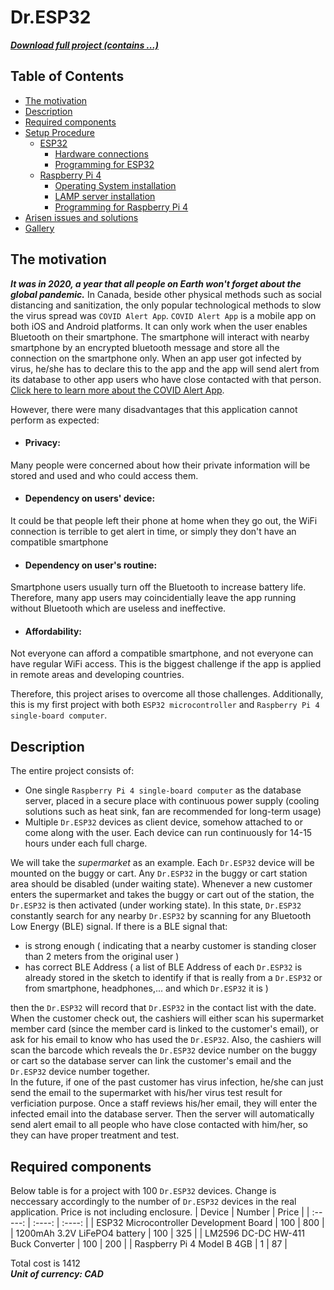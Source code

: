 # Dr.ESP32
[***Download full project (contains ...)***](https://github.com/hientv1999/Dr.ESP32/archive/main.zip)  
## Table of Contents
- [The motivation](#the-motivation)  
- [Description](#description)  
- [Required components](#required-components)  
- [Setup Procedure](#setup-procedure)  
  - [ESP32](#esp32)  
    - [Hardware connections](#hardware-connections)  
    - [Programming for ESP32](#programming-for-esp32)  
  - [Raspberry Pi 4](#raspberry-pi-4)  
    - [Operating System installation](#operating-system-installation)  
    - [LAMP server installation](#lamp-server-installation)  
    - [Programming for Raspberry Pi 4](#programming-for-raspberry-pi-4)  
- [Arisen issues and solutions](#arisen-issues-and-solution)  
- [Gallery](#gallery)  
## The motivation
***It was in 2020, a year that all people on Earth won't forget about the global pandemic.***
In Canada, beside other physical methods such as social distancing and sanitization, the only popular technological methods to slow the virus spread was `COVID Alert App`. `COVID Alert App` is a mobile app on both iOS and Android platforms. It can only work when the user enables Bluetooth on their smartphone. The smartphone will interact with nearby smartphone by an encrypted bluetooth message and store all the connection on the smartphone only. When an app user got infected by virus, he/she has to declare this to the app and the app will send alert from its database to other app users who have close contacted with that person.  
[Click here to learn more about the COVID Alert App](https://www.canada.ca/en/public-health/services/diseases/coronavirus-disease-covid-19/covid-alert.html).  
  
However, there were many disadvantages that this application cannot perform as expected:
- #### Privacy:  
Many people were concerned about how their private information will be stored and used and who could access them.
- #### Dependency on users' device:  
It could be that people left their phone at home when they go out, the WiFi connection is terrible to get alert in time, or simply they don't have an compatible smartphone
- #### Dependency on user's routine:  
Smartphone users usually turn off the Bluetooth to increase battery life. Therefore, many app users may coincidentially leave the app running without Bluetooth which are useless and ineffective.
- #### Affordability:  
Not everyone can afford a compatible smartphone, and not everyone can have regular WiFi access. This is the biggest challenge if the app is applied in remote areas and developing countries.  
  
  
Therefore, this project arises to overcome all those challenges. Additionally, this is my first project with both  `ESP32 microcontroller` and `Raspberry Pi 4 single-board computer`.
## Description
The entire project consists of: 
- One single `Raspberry Pi 4 single-board computer` as the database server, placed in a secure place with continuous power supply (cooling solutions such as heat sink, fan are recommended for long-term usage)
- Multiple `Dr.ESP32` devices as client device, somehow attached to or come along with the user. Each device can run continuously for 14-15 hours under each full charge.  

We will take the *supermarket* as an example. Each `Dr.ESP32` device will be mounted on the buggy or cart. Any `Dr.ESP32` in the buggy or cart station area should be disabled (under waiting state). Whenever a new customer enters the supermarket and takes the buggy or cart out of the station, the `Dr.ESP32` is then activated (under working state). In this state, `Dr.ESP32` constantly search for any nearby `Dr.ESP32` by scanning for any Bluetooth Low Energy (BLE) signal. If there is a BLE signal that:
- is strong enough ( indicating that a nearby customer is standing closer than 2 meters from the original user )
- has correct BLE Address ( a list of BLE Address of each `Dr.ESP32` is already stored in the sketch to identify if that is really from a `Dr.ESP32` or from smartphone, headphones,... and which `Dr.ESP32` it is )  

then the `Dr.ESP32` will record that `Dr.ESP32` in the contact list with the date. When the customer check out, the cashiers will either scan his supermarket member card (since the member card is linked to the customer's email), or ask for his email to know who has used the `Dr.ESP32`. Also, the cashiers will scan the barcode which reveals the `Dr.ESP32` device number on the buggy or cart so the database server can link the customer's email and the `Dr.ESP32` device number together.  
In the future, if one of the past customer has virus infection, he/she can just send the email to the supermarket with his/her virus test result for verficiation purpose. Once a staff reviews his/her email, they will enter the infected email into the database server. Then the server will automatically send alert email to all people who have close contacted with him/her, so they can have proper treatment and test.  

## Required components
Below table is for a project with 100 `Dr.ESP32` devices. Change is neccessary accordingly to the number of `Dr.ESP32` devices in the real application. Price is not including enclosure.
| Device | Number | Price |
| :-----: | :----: | :----: | 
| ESP32 Microcontroller Development Board | 100 | 800 |
| 1200mAh 3.2V LiFePO4 battery | 100 | 325 |
| LM2596 DC-DC HW-411 Buck Converter | 100 | 200 |
| Raspberry Pi 4 Model B 4GB | 1 | 87 |  

Total cost is 1412  
***Unit of currency: CAD***  

